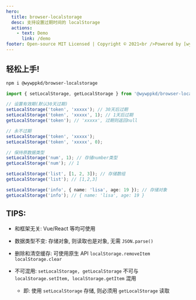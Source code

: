 ```yaml
---
hero:
  title: browser-localstorage
  desc: 支持设置过期时间的 localStorage
  actions:
    - text: Demo
      link: /demo
footer: Open-source MIT Licensed | Copyright © 2021<br />Powered by [wywppkd](https://github.com/wywppkd)
---
```


## 轻松上手!

```bash
npm i @wywppkd/browser-localstorage
```

```ts
import { setLocalStorage, getLocalStorage } from '@wywppkd/browser-localstorage';

// 设置有效期(默认30天过期)
setLocalStorage('token', 'xxxxx'); // 30天后过期
setLocalStorage('token', 'xxxxx', 1); // 1天后过期
getLocalStorage('token'); // 'xxxxx', 过期则返回null

// 永不过期
setLocalStorage('token', 'xxxxx');
setLocalStorage('token', 'xxxxx', 0);

// 保持原数据类型
setLocalStorage('num', 1); // 存储number类型
getLocalStorage('num'); // 1

setLocalStorage('list', [1, 2, 3]); // 存储数组
getLocalStorage('list'); // [1,2,3]

setLocalStorage('info', { name: 'lisa', age: 19 }); // 存储对象
getLocalStorage('info'); // { name: 'lisa', age: 19 }
```

## TIPS:

- 和框架无关: Vue/React 等均可使用
- 数据类型不变: 存储对象, 则读取也是对象, 无需 `JSON.parse()`
- 删除和清空缓存: 可使用原生 API `localStorage.removeItem` `localStorage.clear`
- 不可混用: `setLocalStorage, getLocalStorage` 不可与 `localStorage.setItem, localStorage.getItem` 混用

  - 即: 使用 `setLocalStorage` 存储, 则必须用 `getLocalStorage` 读取
